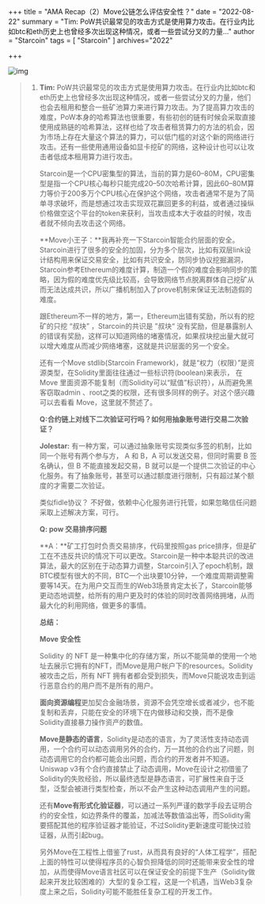 +++
title = "AMA Recap（2）Move公链怎么评估安全性？"
date = "2022-08-22"
summary = "Tim: PoW共识最常见的攻击方式是使用算力攻击。在行业内比如btc和eth历史上也曾经多次出现这种情况，或者一些尝试分叉的力量..."
author = "Starcoin"
tags = [
    "Starcoin"
]
archives="2022"

+++

![img](/images/hackathon/amar5.png)

> 1. **Tim:** PoW共识最常见的攻击方式是使用算力攻击。在行业内比如btc和eth历史上也曾经多次出现这种情况，或者一些尝试分叉的力量，他们也会去租用和整合一些矿池算力来进行算力攻击。为了提高算力攻击的难度，PoW本身的哈希算法也很重要，有些初创的链有时候会采取直接使用成熟链的哈希算法，这样也给了攻击者租赁算力的方法的机会，因为市场上存在大量这个算法的算力，可以低门槛的对这个新的网络进行攻击。还有一些使用通用设备如显卡挖矿的网络，这种设计也可以让攻击者低成本租用算力进行攻击。
>
>    Starcoin是一个CPU密集型的算法，当前的算力是60–80M，CPU密集型是指一个CPU核心每秒只能完成20–50次哈希计算，因此60–80M算力等价于200多万个CPU核心在保护这个网络，攻击者通常不是为了简单寻求破坏，而是想通过攻击实现双花赢回更多的利益，或者通过操纵价格做空这个平台的token来获利，当攻击成本大于收益的时候，攻击者就不倾向去攻击这个网络。
>
>    **Move小王子：**我再补充一下Starcoin智能合约层面的安全。Starcoin进行了很多的安全的加固，分为多个层次，比如有双层link设计结构用来保证交易安全，比如有共识安全，防同步协议挖掘漏洞，Starcoin参考Ethereum的难度计算，制造一个假的难度会影响同步的策略，因为假的难度优先级比较高，会导致网络节点脱离群体自己挖矿从而无法达成共识，所以广播机制加入了prove机制来保证无法制造假的难度。
>
>    跟Ethereum不一样的地方，第一，Ethereum出错有奖励，所以有的挖矿的只挖 “叔块” ，Starcoin的共识是 ”叔块“ 没有奖励，但是暴露别人的错误有奖励，这样可以知道网络的堵塞情况，如果叔块挖出量大就可以增大难度从而减少网络堵塞，这就是共识层面的另一个安全。
>
>    还有一个Move stdlib(Starcoin Framework)，就是“权力（权限）”是资源类型，在Solidity里面往往通过一些标识符(boolean)来表示， 在 Move 里面资源不能复制（而Solidity可以“赋值”标识符），从而避免黑客窃取admin 、root之类的权限，还有很多同样的例子。对这个感兴趣可以去看看 Move，这里就不赘述了。
>
>    **Q:合约链上对线下二次验证可行吗？如何用抽象账号进行交易二次验证？**
>
>    **Jolestar:** 有一种方案，可以通过抽象账号实现类似多签的机制，比如同一个账号有两个参与方， A 和 B，A 可以发送交易，但同时需要 B 签名确认，但 B 不能直接发起交易，B 就可以是一个提供二次验证的中心化服务。有了抽象账号，甚至可以通过额度进行限制，只有超过某个额度的才需要二次验证。
>
>    类似fidle协议？ 不好做，依赖中心化服务进行托管，如果忽略信任问题采取上述解决方案，可行。
>
>    **Q: pow 交易排序问题**
>
>    **A：**矿工打包时负责交易排序，代码里按照gas price排序，但是矿工在不违反共识的情况下可以更改。Starcoin是一种中本聪共识的改进算法，最大的区别在于动态算力调整，Starcoin引入了epoch机制，跟BTC模型有很大的不同，BTC一个出块要10分钟，一个难度周期调整需要等14天。在为用户交互而生的Web3场景肯定太长了，Starcoin能够更动态地调整，给所有的用户更及时的体验的同时改善网络拥堵，从而最大化的利用网络，做更多的事情。
>
>    **总结：**
>
>    **Move 安全性**
>
>    Solidity 的 NFT 是一种集中化的存储方案，所以不能简单的使用一个地址去展示它拥有的NFT，而Move是用户帐户下的resources。Solidity被攻击之后，所有 NFT 拥有者都会受到损失，而Move只能说攻击到运行恶意合约的用户而不是所有的用户。
>
>    **面向资源编程**更加契合金融场景，资源不会凭空增长或者减少，也不能复制和丢弃，只能在安全的环境下在内做移动和交换，而不是像Solidity直接暴力操作资产的数值。
>
>    **Move是静态的语言**，Solidity是动态的语言，为了灵活性支持动态调用，一个合约可以动态调用另外的合约，万一其他的合约出了问题，则动态调用它的合约都可能会出问题，而合约的开发者并不知道。Uniswap v3有个合约直接禁止了动态调用，Move在设计之初借鉴了Solidity的失败经验，所以最终选型是静态语言，可扩展性来自于泛型，泛型会被进行类型检查，所以不会产生这种动态调用产生的问题。
>
>    还有**Move有形式化验证器**，可以通过一系列严谨的数学手段去证明合约的安全性，如边界条件的覆盖，加减法等数值溢出等，而Solidity需要搭配其他的程序验证器才能验证，不过Solidity更新速度可能快过验证器，从而引起bug。
>
>    另外Move在工程性上借鉴了rust，从而具有良好的“人体工程学”，搭配上面的特性可以使得程序员的心智负担降低的同时还能带来安全性的增加，从而使得Move语言社区可以在保证安全的前提下生产（Solidity做起来开发比较困难的）大型的复杂工程，这是一个机遇，当Web3复杂度上来之后，Solidity可能不能胜任复杂工程的开发工作。
